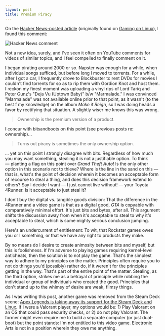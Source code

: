 ```yaml
---  
layout: post  
title: Premium Piracy 
---
```


On the [Hacker News-posted article](https://news.ycombinator.com/item?id=41999314 ) (originally found on [Gaming on Linux](https://www.gamingonlinux.com/2024/10/steam-games-will-now-need-to-fully-disclose-kernel-level-anti-cheat-on-store-pages/)), I found this comment:

![Hacker News comment](https://belmead.github.io/blog/images/hacker-news-piracy.png "Hacker News comment")

Not a new idea, surely, and I've seen it often on YouTube comments for videos of similar topics, and I feel compelled to finally comment on it.

I began pirating around 2000 or so. Napster was enough for a while, when individual songs sufficed, but before long I moved to torrents. For a while, after I got a car, I frequently drove to Blockbuster to rent DVDs for movies I couldn't find torrents for so as to rip them with Gordion Knot and host them. I reckon my finest moment was uploading a vinyl rips of Lord Tariq and Peter Gunz's "Deja Vu (Uptown Baby)" b/w "Marmalade." I was convinced "Marmalade" was not available online prior to that point, as it wasn't (to the best f my knowledge) on the album <em>Make it Reign</em>, so I was doing heads a favor by rectifying that situation. A slightly wiser me knows this was wrong.

> Ownership is the premium version of a product.

I concur with bitsandboots on this point (see previous posts re: ownership)...

> Turns out piracy is sometimes the only ownership option.

... yet on this point I strongly disagree with bits. Regardless of how much you may want something, stealing it is not a justifiable option. To think — planting a flag on this point over <em>Grand Theft Auto</em>! Is the only other option in this scenario not to thieve? Where is the line in the sand on this — that is, what's the point of decision wherein it becomes an acceptable form of recourse to steal a thing, and does this decision framework extend to others? Say I decide I want — I just cannot live without! — your Toyota 4Runner. Is it acceptable to just steal it?

I don't buy the digital vs. tangible goods division: That the difference in the 4Runner and a video game is that as a digital good, <em>GTA</em> is copyable with comparatively minimal effort. It's just bits and bytes, after all. This argument shifts the discussion away from when it's acceptable to steal to why it's acceptable to steal, which is some mighty serious conclusion jumping.

Here's an undercurrent of entitlement: To wit, that Rockstar games owes you or I something, or that we have any right to products they make.

By no means do I desire to create animosity between bits and myself, but this is foolishness. If I'm adverse to playing games requiring kernel-level anticheats, then the solution is to not play the game. That's the simplest way to adhere to my principles on the matter. Principles often require you to not do things you'd (possibly) rather do, if it weren't for the principles getting in the way. That's part of the entire point of the matter. Stealing, as the third option, strikes me as a betrayal of principle while robbing the individual or group of individuals who created the good. Principles that don't stand up to the whimsy of desire are weak, flimsy things. 

As I was writing this post, another game was removed from the Steam Deck scene: [Apex Legends is taking away its support for the Steam Deck and Linux](https://www.theverge.com/2024/10/31/24284644/apex-legends-loses-linux-steam-deck-support-anti-cheat). If I were a Valorant player, my options would be: 1) Play Valorant on an OS that could pass security checks, or 2) do not play Valorant. The former might even require me to build a separate computer (or just dual-boot) but the point stands: I'm not entitled to this video game. Electronic Arts is not in a position wherein they owe me anything. 
